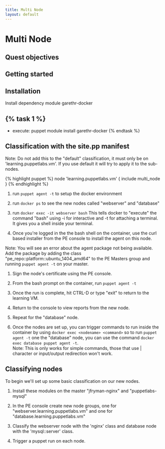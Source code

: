 ```yaml
---
title: Multi Node
layout: default
---
```


# Multi Node

## Quest objectives

## Getting started

## Installation

Install dependency module garethr-docker

{% task 1 %}
---
- execute: puppet module install garethr-docker
{% endtask %}

## Classification with the site.pp manifest

Note: Do not add this to the "default" classification, it must only be on 'learning.puppetlabs.vm'.  If you use default it will try to apply it to the sub-nodes.

{% highlight puppet %}
node 'learning.puppetlabs.vm' {
  include multi_node
}
{% endhighlight %}

1. run `puppet agent -t` to setup the docker environment

1. run `docker ps` to see the new nodes called "webserver" and "database"

1. run `docker exec -it webserver bash`
This tells docker to "execute" the command "bash"  using -i for interactive and -t for attaching a terminal.  It gives you a shell inside your terminal.

1. Once you're logged in the the bash shell on the container, use the curl based installer from the PE console to install the agent on this node.

Note: You will see an error about the agent package not being available.  Add the package by adding the class "pe_repo::platform::ubuntu_1404_amd64" to the PE Masters group and running `puppet agent -t` on your master.

1. Sign the node's certificate using the PE console.

1. From the bash prompt on the container, run `puppet agent -t`

1. Once the run is complete, hit CTRL-D or type "exit" to return to the learning VM.

1. Return to the console to view reports from the new node.

1. Repeat for the "database" node.

1. Once the nodes are set up, you can trigger commands to run inside the container by using `docker exec <nodename> <command>` so to run `puppet agent -t` one the "database" node, you can use the command `docker exec database puppet agent -t`.  
Note: This is only works for simple commands, those that use | character or input/output redirection won't work.


## Classifying nodes
To begin we'll set up some basic classification on our new nodes.

1. Install these modules on the master "jfryman-nginx" and "puppetlabs-mysql"

1. In the PE console create new node groups, one for "webserver.learning.puppetlabs.vm" and one for "database.learning.puppetlabs.vm"

1. Classify the webserver node with the 'nginx' class and database node with the 'mysql::server' class.

1. Trigger a puppet run on each node.
